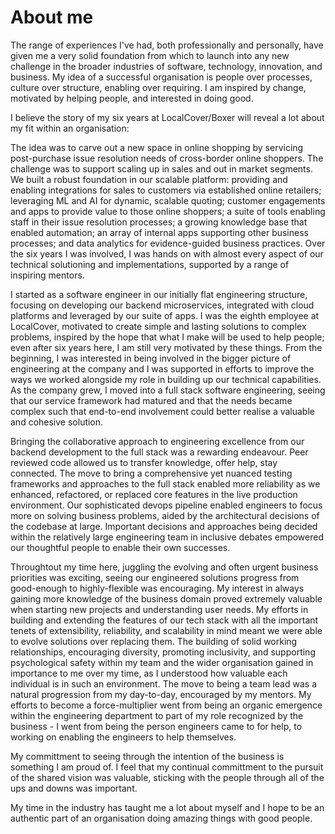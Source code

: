 # About me

The range of experiences I've had, both professionally and personally, have given me a very solid foundation from which to launch into any new challenge in the broader industries of software, technology, innovation, and business.
My idea of a successful organisation is people over processes, culture over structure, enabling over requiring.
I am inspired by change, motivated by helping people, and interested in doing good.

I believe the story of my six years at LocalCover/Boxer will reveal a lot about my fit within an organisation:

The idea was to carve out a new space in online shopping by servicing post-purchase issue resolution needs of cross-border online shoppers.
The challenge was to support scaling up in sales and out in market segments.
We built a robust foundation in our scalable platform: providing and enabling integrations for sales to customers via established online retailers; leveraging ML and AI for dynamic, scalable quoting; customer engagements and apps to provide value to those online shoppers; a suite of tools enabling staff in their issue resolution processes; a growing knowledge base that enabled automation; an array of internal apps supporting other business processes; and data analytics for evidence-guided business practices.
Over the six years I was involved, I was hands on with almost every aspect of our technical solutioning and implementations, supported by a range of inspiring mentors.

I started as a software engineer in our initially flat engineering structure, focusing on developing our backend microservices, integrated with cloud platforms and leveraged by our suite of apps.
I was the eighth employee at LocalCover, motivated to create simple and lasting solutions to complex problems, inspired by the hope that what I make will be used to help people; even after six years here, I am still very motivated by these things.
From the beginning, I was interested in being involved in the bigger picture of engineering at the company and I was supported in efforts to improve the ways we worked alongside my role in building up our technical capabilities.
As the company grew, I moved into a full stack software engineering, seeing that our service framework had matured and that the needs became complex such that end-to-end involvement could better realise a valuable and cohesive solution.

Bringing the collaborative approach to engineering excellence from our backend development to the full stack was a rewarding endeavour.
Peer reviewed code allowed us to transfer knowledge, offer help, stay connected.
The move to bring a comprehensive yet nuanced testing frameworks and approaches to the full stack enabled more reliability as we enhanced, refactored, or replaced core features in the live production environment.
Our sophisticated devops pipeline enabled engineers to focus more on solving business problems, aided by the architectural decisions of the codebase at large.
Important decisions and approaches being decided within the relatively large engineering team in inclusive debates empowered our thoughtful people to enable their own successes.

Throughtout my time here, juggling the evolving and often urgent business priorities was exciting, seeing our engineered solutions progress from good-enough to highly-flexible was encouraging.
My interest in always gaining more knowledge of the business domain proved extremely valuable when starting new projects and understanding user needs.
My efforts in building and extending the features of our tech stack with all the important tenets of extensibility, reliability, and scalability in mind meant we were able to evolve solutions over replacing them.
The building of solid working relationships, encouraging diversity, promoting inclusivity, and supporting psychological safety within my team and the wider organisation gained in importance to me over my time, as I understood how valuable each individual is in such an environment.
The move to being a team lead was a natural progression from my day-to-day, encouraged by my mentors.
My efforts to become a force-multiplier went from being an organic emergence within the engineering department to part of my role recognized by the business - I went from being the person engineers came to for help, to working on enabling the engineers to help themselves.

My committment to seeing through the intention of the business is something I am proud of.
I feel that my continual committment to the pursuit of the shared vision was valuable, sticking with the people through all of the ups and downs was important.

My time in the industry has taught me a lot about myself and I hope to be an authentic part of an organisation doing amazing things with good people.

